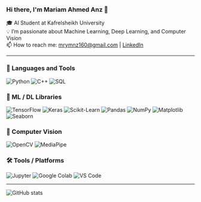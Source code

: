 ### Hi there, I'm Mariam Ahmed Anz 👋

🎓 AI Student at Kafrelsheikh University  
💡 I’m passionate about Machine Learning, Deep Learning, and Computer Vision  
📫 How to reach me: mrymnz160@gmail.com | [LinkedIn](www.linkedin.com/in/mariamanz)

---

### 🧰 Languages and Tools
![Python](https://img.shields.io/badge/-Python-3776AB?logo=python&logoColor=white)
![C++](https://img.shields.io/badge/-C++-00599C?logo=c%2B%2B&logoColor=white)
![SQL](https://img.shields.io/badge/-SQL-4479A1?logo=MySQL&logoColor=white)

### 🤖 ML / DL Libraries
![TensorFlow](https://img.shields.io/badge/-TensorFlow-FF6F00?logo=tensorflow&logoColor=white)
![Keras](https://img.shields.io/badge/-Keras-D00000?logo=keras&logoColor=white)
![Scikit-Learn](https://img.shields.io/badge/-Scikit--Learn-F7931E?logo=scikit-learn&logoColor=white)
![Pandas](https://img.shields.io/badge/-Pandas-150458?logo=pandas&logoColor=white)
![NumPy](https://img.shields.io/badge/-NumPy-013243?logo=numpy&logoColor=white)
![Matplotlib](https://img.shields.io/badge/-Matplotlib-11557C?logo=matplotlib&logoColor=white)
![Seaborn](https://img.shields.io/badge/-Seaborn-3182bd?logoColor=white)

### 🧠 Computer Vision
![OpenCV](https://img.shields.io/badge/-OpenCV-5C3EE8?logo=opencv&logoColor=white)
![MediaPipe](https://img.shields.io/badge/-MediaPipe-FF6F00?logo=google&logoColor=white)

### 🛠️ Tools / Platforms
![Jupyter](https://img.shields.io/badge/-Jupyter-F37626?logo=jupyter&logoColor=white)
![Google Colab](https://img.shields.io/badge/-Google%20Colab-F9AB00?logo=googlecolab&logoColor=white)
![VS Code](https://img.shields.io/badge/-VS%20Code-007ACC?logo=visualstudiocode&logoColor=white)

---

![GitHub stats](https://github-readme-stats.vercel.app/api?username=mariamanz&show_icons=true&theme=default)
